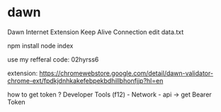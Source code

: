 # dawn
Dawn Internet Extension
Keep Alive Connection
edit data.txt

npm install
node index

use my refferal code: 02hyrss6

extension: https://chromewebstore.google.com/detail/dawn-validator-chrome-ext/fpdkjdnhkakefebpekbdhillbhonfjjp?hl=en

how to get token ?
Developer Tools (f12) - Network - api -> get Bearer Token 
